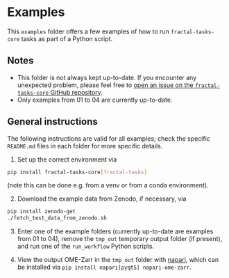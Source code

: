 # Examples

This `examples` folder offers a few examples of how to run `fractal-tasks-core`
tasks as part of a Python script.

## Notes

* This folder is not always kept up-to-date. If you encounter any unexpected
  problem, please feel free to [open an issue on the `fractal-tasks-core`
GitHub
repository](https://github.com/fractal-analytics-platform/fractal-tasks-core/issues/new/choose).
* Only examples from 01 to 04 are currently up-to-date.

## General instructions

The following instructions are valid for all examples; check the specific
`README.md` files in each folder for more specific details.

1. Set up the correct environment via
```bash
pip install fractal-tasks-core[fractal-tasks]
```
(note this can be done e.g. from a venv or from a conda environment).

2. Download the example data from Zenodo, if necessary, via
```bash
pip install zenodo-get
./fetch_test_data_from_zenodo.sh
```

3. Enter one of the example folders (currently up-to-date are examples from 01
   to 04), remove the `tmp_out` temporary output folder (if present), and run
    one of the `run_workflow` Python scripts.

4. View the output OME-Zarr in the `tmp_out` folder with
   [napari](https://napari.org), which can be installed via `pip install
   napari[pyqt5] napari-ome-zarr`.
